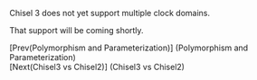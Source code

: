 Chisel 3 does not yet support multiple clock domains.

That support will be coming shortly.

[Prev(Polymorphism and Parameterization)]  (Polymorphism and Parameterization)    
[Next(Chisel3 vs Chisel2)]  (Chisel3 vs Chisel2)
